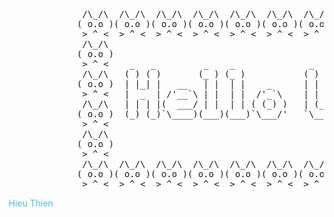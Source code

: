 <pre>
              /\_/\  /\_/\  /\_/\  /\_/\  /\_/\  /\_/\  /\_/\  /\_/\  /\_/\  /\_/\  /\_/\  /\_/\  /\_/\ 
             ( o.o )( o.o )( o.o )( o.o )( o.o )( o.o )( o.o )( o.o )( o.o )( o.o )( o.o )( o.o )( o.o )
              > ^ <  > ^ <  > ^ <  > ^ <  > ^ <  > ^ <  > ^ <  > ^ <  > ^ <  > ^ <  > ^ <  > ^ <  > ^ < 
              /\_/\                                                                               /\_/\ 
             ( o.o )                                                                             ( o.o )
              > ^ <    _   _         _    _              _       _              _        _  _     > ^ < 
              /\_/\   ( ) ( )       (_ ) (_ )           ( )  _  ( )            (_ )     ( )( )    /\_/\ 
             ( o.o )  | |_| |   __   | |  | |    _      | | ( ) | |   _    _ __ | |    _| || |   ( o.o )
              > ^ <   |  _  | /'__`\ | |  | |  /'_`\    | | | | | | /'_`\ ( '__)| |  /'_` || |    > ^ < 
              /\_/\   | | | |(  ___/ | |  | | ( (_) )   | (_/ \_) |( (_) )| |   | | ( (_| || |    /\_/\ 
             ( o.o )  (_) (_)`\____)(___)(___)`\___/'   `\___x___/'`\___/'(_)  (___)`\__,_)(_)   ( o.o )
              > ^ <                                                                        (_)    > ^ < 
              /\_/\                                                                               /\_/\ 
             ( o.o )                                                                             ( o.o )
              > ^ <                                                                               > ^ < 
              /\_/\  /\_/\  /\_/\  /\_/\  /\_/\  /\_/\  /\_/\  /\_/\  /\_/\  /\_/\  /\_/\  /\_/\  /\_/\ 
             ( o.o )( o.o )( o.o )( o.o )( o.o )( o.o )( o.o )( o.o )( o.o )( o.o )( o.o )( o.o )( o.o )
              > ^ <  > ^ <  > ^ <  > ^ <  > ^ <  > ^ <  > ^ <  > ^ <  > ^ <  > ^ <  > ^ <  > ^ <  > ^ < 
</pre>

<span style="color:#48bfe2">Hieu Thien</span>
